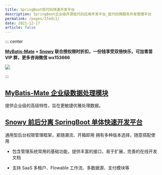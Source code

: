 ```yaml
---
title: SpringBoot低代码快速开发平台
description: SpringBoot企业级开源低代码应用开发平台_低代码微服务开发管理平台
permalink: /pages/2fedc1/
date: 2021-12-17
article: false
---
```


::: center

**[MyBatis-Mate](https://baomidou.com/pages/1864e1) + [Snowy](https://xiaonuo.vip/) 联合授权限时折扣，一份钱享受双倍快乐，可加青苗 VIP 群，更多咨询微信 wx153666**

<img align="center" src="/img/springboot.png"/>

:::

## [MyBatis-Mate 企业级数据处理模块](https://baomidou.com/pages/1864e1)

提供企业级的高级特性，旨在更敏捷优雅处理数据。

## [Snowy 前后分离 SpringBoot 单体快速开发平台](https://xiaonuo.vip/)

通用型后台权限管理框架，紧随潮流、开箱即用 拥有多种版本选择，随意搭配使用

- 包含管理系统常用的基础功能，提供丰富的接口，易于扩展，完善的在线开发文档

- 支持 SaaS 多租户、Flowable 工作流、多数据源、支付模块等
